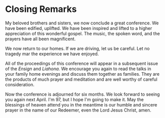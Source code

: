 # Closing Remarks

My beloved brothers and sisters, we now conclude a great conference. We have
been edified, uplifted. We have been inspired and lifted to a higher
appreciation of this wonderful gospel. The music, the spoken word, and the
prayers have all been magnificent.

We now return to our homes. If we are driving, let us be careful. Let no
tragedy mar the experience we have enjoyed.

All of the proceedings of this conference will appear in a subsequent issue of
the _Ensign_ and _Liahona._ We encourage you again to read the talks in your
family home evenings and discuss them together as families. They are the
products of much prayer and meditation and are well worthy of careful
consideration.

Now the conference is adjourned for six months. We look forward to seeing you
again next April. I'm 97, but I hope I'm going to make it. May the blessings
of heaven attend you in the meantime is our humble and sincere prayer in the
name of our Redeemer, even the Lord Jesus Christ, amen.

